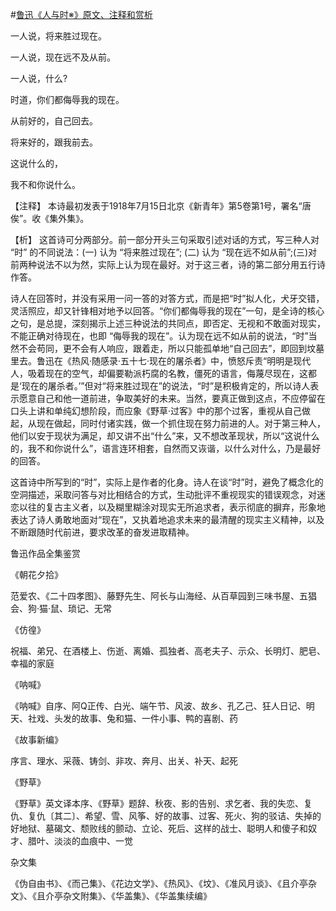 #[鲁迅《人与时※》原文、注释和赏析](https://www.vrrw.net/wx/9299.html)

一人说，将来胜过现在。

一人说，现在远不及从前。

一人说，什么?

时道，你们都侮辱我的现在。

从前好的，自己回去。

将来好的，跟我前去。

这说什么的，

我不和你说什么。

【注释】 本诗最初发表于1918年7月15日北京《新青年》第5卷第1号，署名“唐俟”。收《集外集》。

【析】 这首诗可分两部分。前一部分开头三句采取引述对话的方式，写三种人对 “时” 的不同说法：(一) 认为 “将来胜过现在”; (二) 认为 “现在远不如从前”;(三)对前两种说法不以为然，实际上认为现在最好。对于这三者，诗的第二部分用五行诗作答。



诗人在回答时，并没有采用一问一答的对答方式，而是把“时”拟人化，犬牙交错，灵活照应，却又针锋相对地予以回答。“你们都侮辱我的现在”一句，是全诗的核心之句，是总提，深刻揭示上述三种说法的共同点，即否定、无视和不敢面对现实，不能正确对待现在，也即 “侮辱我的现在”。认为现在远不如从前的说法，“时”当然不会苟同，更不会有人响应，跟着走，所以只能孤单地“自己回去”，即回到坟墓里去。鲁迅在《热风·随感录·五十七·现在的屠杀者》中，愤怒斥责“明明是现代人，吸着现在的空气，却偏要勒派朽腐的名教，僵死的语言，侮蔑尽现在，这都是‘现在的屠杀者。’”但对“将来胜过现在”的说法，“时”是积极肯定的，所以诗人表示愿意自己和他一道前进，争取美好的未来。当然，要真正做到这点，不应停留在口头上讲和单纯幻想阶段，而应象《野草·过客》中的那个过客，重视从自己做起，从现在做起，同时付诸实践，做一个抓住现在努力前进的人。对于第三种人，他们以安于现状为满足，却又讲不出“什么”来，又不想改革现状，所以“这说什么的，我不和你说什么”，语言连环相套，自然而又诙谐，以什么对什么，乃是最好的回答。

这首诗中所写到的“时”，实际上是作者的化身。诗人在谈“时”时，避免了概念化的空洞描述，采取问答与对比相结合的方式，生动批评不重视现实的错误观念，对迷恋以往的复古主义者，以及糊里糊涂对现实无所追求者，表示彻底的摒弃，形象地表达了诗人勇敢地面对“现在”，又执着地追求未来的最清醒的现实主义精神，以及不断跟随时代前进，要求改革的奋发进取精神。

鲁迅作品全集鉴赏

《朝花夕拾》

范爱农、《二十四孝图》、藤野先生、阿长与山海经、从百草园到三味书屋、五猖会、狗·猫·鼠、琐记、无常

《仿徨》

祝福、弟兄、在酒楼上、伤逝、离婚、孤独者、高老夫子、示众、长明灯、肥皂、幸福的家庭

《呐喊》

《呐喊》自序、阿Q正传、白光、端午节、风波、故乡、孔乙己、狂人日记、明天、社戏、头发的故事、兔和猫、一件小事、鸭的喜剧、药

《故事新编》

序言、理水、采薇、铸剑、非攻、奔月、出关、补天、起死

《野草》

《野草》英文译本序、《野草》题辞、秋夜、影的告别、求乞者、我的失恋、复仇、复仇〔其二〕、希望、雪、风筝、好的故事、过客、死火、狗的驳诘、失掉的好地狱、墓碣文、颓败线的颤动、立论、死后、这样的战士、聪明人和傻子和奴才、腊叶、淡淡的血痕中、一觉

杂文集

《伪自由书》、《而己集》、《花边文学》、《热风》、《坟》、《准风月谈》、《且介亭杂文》、《且介亭杂文附集》、《华盖集》、《华盖集续编》

